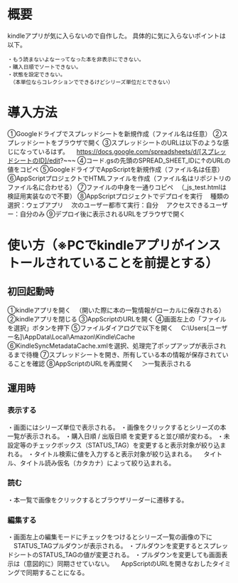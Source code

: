 # 概要 
kindleアプリが気に入らないので自作した。
具体的に気に入らないポイントは以下。

```
・もう読まないよなーってなった本を非表示にできない。
・購入日順でソートできない。
・状態を設定できない。
　（本単位ならコレクションでできるけどシリーズ単位だとできない）
```

# 導入方法
①Googleドライブでスプレッドシートを新規作成（ファイル名は任意）
②スプレッドシートをブラウザで開く
③スプレッドシートのURLは以下のような感じになっているはず。
　https://docs.google.com/spreadsheets/d/[スプレッドシートのID]/edit?~~~
④コード.gsの先頭のSPREAD_SHEET_IDに↑のURLの値をコピペ
⑤GoogleドライブでAppScriptを新規作成（ファイル名は任意）
⑥AppScriptプロジェクトでHTMLファイルを作成（ファイル名はリポジトリのファイル名に合わせる）
⑦ファイルの中身を一通りコピペ
　（\_js_test.htmlは検証用実装なので不要）
⑧AppScriptプロジェクトでデプロイを実行
　種類の選択：ウェブアプリ
　次のユーザー都市て実行：自分
　アクセスできるユーザー：自分のみ
⑨デプロイ後に表示されるURLをブラウザで開く

# 使い方（※PCでkindleアプリがインストールされていることを前提とする）
## 初回起動時
①kindleアプリを開く
　（開いた際に本の一覧情報がローカルに保存される）
②kindleアプリを閉じる
③AppScriptのURLを開く
④画面左上の「ファイルを選択」ボタンを押下
⑤ファイルダイアログで以下を開く
　C:\Users\[ユーザー名]\AppData\Local\Amazon\Kindle\Cache
⑥KindleSyncMetadataCache.xmlを選択、処理完了ポップアップが表示されるまで待機
⑦スプレッドシートを開き、所有している本の情報が保存されていることを確認
⑧AppScriptのURLを再度開く
　＞一覧表示される

## 運用時
### 表示する
・画面にはシリーズ単位で表示される。
・画像をクリックするとシリーズの本一覧が表示される。
・購入日順 / 出版日順 を変更すると並び順が変わる。
・未設定等のチェックボックス（STATUS_TAG）を変更すると表示対象が絞り込まれる。
・タイトル検索に値を入力すると表示対象が絞り込まれる。
　タイトル、タイトル読み仮名（カタカナ）によって絞り込まれる。

### 読む
・本一覧で画像をクリックするとブラウザリーダーに遷移する。

### 編集する
・画面左上の編集モードにチェックをつけるとシリーズ一覧の画像の下に
　STATUS_TAGプルダウンが表示される。
・プルダウンを変更するとスプレッドシートのSTATUS_TAGの値が変更される。
・プルダウンを変更しても画面表示は（意図的に）同期させていない。
　AppScriptのURLを開きなおしたタイミングで同期することになる。
